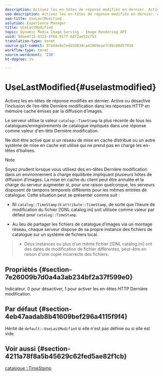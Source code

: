 ```yaml
---
description: Activez les en-têtes de réponse modifiés en dernier. Active ou désactive l’inclusion de l’en-tête Dernière modification dans les réponses HTTP en mémoire cache émises par la diffusion d’images.
seo-description: Activez les en-têtes de réponse modifiés en dernier. Active ou désactive l’inclusion de l’en-tête Dernière modification dans les réponses HTTP en mémoire cache émises par la diffusion d’images.
seo-title: UseLastModified
solution: Experience Manager
title: UseLastModified
topic: Dynamic Media Image Serving - Image Rendering API
uuid: 9dae4f15-4323-4f68-917f-6d72ae52c753
translation-type: tm+mt
source-git-commit: 97a84e8e7edd3d834ca42069eae7c09c00d57938
workflow-type: tm+mt
source-wordcount: '238'
ht-degree: 1%

---
```



# UseLastModified{#uselastmodified}

Activez les en-têtes de réponse modifiés en dernier. Active ou désactive l’inclusion de l’en-tête Dernière modification dans les réponses HTTP en mémoire cache émises par la diffusion d’images.

Le serveur utilise la valeur `catalog::TimeStamp` la plus récente de tous les catalogues/enregistrements de catalogue impliqués dans une réponse comme valeur d&#39;en-tête Dernière modification.

Ne doit être activé que si un réseau de mise en cache distribué ou un autre système de mise en cache est utilisé qui ne prend pas en charge les en-têtes d&#39;balises.

>[!NOTE]
>
>Soyez prudent lorsque vous utilisez des en-têtes Dernière modification dans un environnement à charge équilibrée impliquant plusieurs hôtes de diffusion d’images. La mise en cache du client peut être annulée et la charge du serveur augmenter si, pour une raison quelconque, les serveurs disposent de tampons temporels différents pour les mêmes entrées de catalogue. Cette situation peut se présenter comme suit :
>
>* Ni `catalog::TimeStamp` ni `attribute::TimeStamp`, de sorte que l’heure de modification du fichier [!DNL catalog.ini] soit utilisée comme valeur par défaut pour `catalog::TimeStamp`.
   >
   >
* Au lieu de partager les fichiers de catalogue d’images via un montage réseau, chaque serveur dispose de sa propre instance des fichiers de catalogue sur un système de fichiers local.
>* Deux instances ou plus d&#39;un même fichier [!DNL catalog.ini] ont des dates de modification de fichier différentes, peut-être en raison d&#39;une copie incorrecte des fichiers.

>



## Propriétés {#section-7e26009b7d0a4a3ab234bf2a37f599e0}

Indicateur. 0 pour désactiver, 1 pour activer les en-têtes HTTP Dernière modification.

## Par défaut {#section-4eb47aadab8b41609bef296a4115f9f4}

Hérité de `default::UseLastModified` si elle n&#39;est pas définie ou si elle est vide.

## Voir aussi {#section-4211a78f8a5b45629c62fed5ae82f1cb}

[catalogue ::TimeStamp](../../../../../is-api/image-catalog/image-serving-api-ref/c-image-catalog-reference/c-image-svg-data-reference/c-image-data-reference/r-timestamp-cat.md#reference-59a27b72f4cb4a53a3baba83214c4ded)
